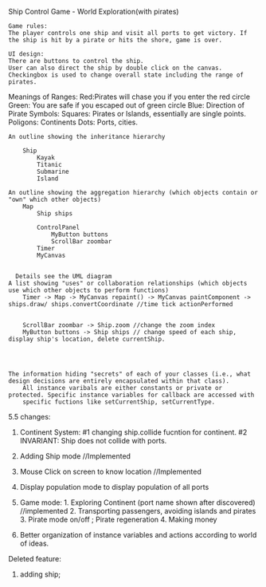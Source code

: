 Ship Control Game - World Exploration(with pirates)

	Game rules:
	The player controls one ship and visit all ports to get victory. If the ship is hit by a pirate or hits the shore, game is over.
	
	UI design:
	There are buttons to control the ship.
	User can also direct the ship by double click on the canvas.
	Checkingbox is used to change overall state including the range of pirates. 

  Meanings of Ranges: 
    Red:Pirates will chase you if you enter the red circle
    Green: You are safe if you escaped out of green circle
    Blue: Direction of Pirate
  Symbols:
    Squares: Pirates or Islands, essentially are single points.
    Poligons: Continents
    Dots: Ports, cities.
	
	
	
	
	
	
	
	
	
	
	
	
	
	
    An outline showing the inheritance hierarchy
    	
    	Ship
    		Kayak
    		Titanic
    		Submarine
    		Island
    	
    An outline showing the aggregation hierarchy (which objects contain or "own" which other objects)
    	Map 
    		Ship ships
    		
    		ControlPanel
    			MyButton buttons
    			ScrollBar zoombar
    		Timer
    		MyCanvas
    				
    				
      Details see the UML diagram
    A list showing "uses" or collaboration relationships (which objects use which other objects to perform functions)
    	Timer -> Map -> MyCanvas repaint() -> MyCanvas paintComponent -> ships.draw/ ships.convertCoordinate //time tick actionPerformed
    	
    	
    	ScrollBar zoombar -> Ship.zoom //change the zoom index
    	MyButton buttons -> Ship ships // change speed of each ship, display ship's location, delete currentShip.
    	
    	
    	
    	
    The information hiding "secrets" of each of your classes (i.e., what design decisions are entirely encapsulated within that class). 
    	All instance varibals are either constants or private or protected. Specific instance variables for callback are accessed with 
    	specific fuctions like setCurrentShip, setCurrentType.
    	
    	
    	
    	
   5.5 changes:
   1) Continent System: #1 changing ship.collide fucntion for continent.
   						#2 INVARIANT: Ship does not collide with ports. 
   2) Adding Ship mode  //Implemented
   3) Mouse Click on screen to know location //Implemented
   4) Display population mode to display population of all ports
   5) Game mode: 1. Exploring Continent (port name shown after discovered) //implemented
   			     2. Transporting passengers, avoiding islands and pirates
   			     3. Pirate mode on/off ; Pirate regeneration
   			     4. Making money
   				 
   6) Better organization of instance variables and actions according to world of ideas.
  
   
   Deleted feature:
   1) adding ship;
   
  
